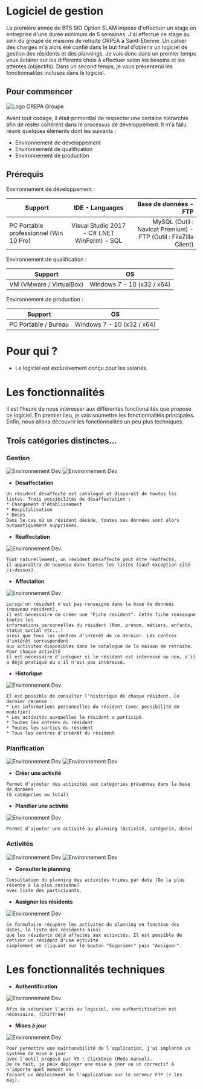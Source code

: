 # Logiciel de gestion

La première année de BTS SIO Option SLAM impose d'effectuer un stage en entreprise d'une durée minimum de 5 semaines.
J'ai effectué ce stage au sein du groupe de maisons de retraite ORPEA à Saint-Etienne. Un cahier des charges m'a alors
été confié dans le but final d'obtenir un logiciel de gestion des résidents et des plannings.
Je vais donc dans un premier temps vous éclairer sur les différents choix à effectuer selon les besoins et les attentes (objectifs).
Dans un second temps, je vous présenterai les fonctionnalités incluses dans le logiciel.

## Pour commencer

![Logo OREPA Groupe](https://www.orpea-groupe.com/sites/default/files/styles/style_actualites_home/public/images_actualites/logo_orpea_groupe.jpg)

Avant tout codage, il était primordial de respecter une certaine hiérarchie afin de rester cohérent dans le processus de développement. Il m'a fallu réunir quelques éléments dont les suivants : 

* Environnement de développement
* Environnement de qualification
* Environnement de production

## Prérequis

Environnement de développement : 

| Support | IDE - Languages |Base de données - FTP|
|----------|:-------------:|------:|
| PC Portable professionnel (Win 10 Pro) | Visual Studio 2017 - C# (.NET WinForm) - SQL | MySQL (Outil : Navicat Premium) - FTP (Outil : FileZilla Client) |

Environnement de qualification : 

| Support | OS |
|----------|:-------------:|
| VM (VMware / VirtualBox) | Windows 7 - 10 (x32 / x64) |


Environnement de production : 

| Support | OS |
|----------|:-------------:|
| PC Portable / Bureau | Windows 7 - 10 (x32 / x64) |

# Pour qui ?

* Le logiciel est exclusivement conçu pour les salariés.

# Les fonctionnalités

Il est l'heure de nous intéresser aux différentes fonctionalités que propose ce logiciel. En premier lieu, je vais soumettre les fonctionnalités principales. Enfin, nous allons découvrir les fonctionnalités un peu plus techniques.

## Trois catégories distinctes...

### Gestion

![Environnement Dev](https://raw.githubusercontent.com/BidaultMathis/Stage_ORPEA/master/Images/categGestion.png) ![Environnement Dev](https://raw.githubusercontent.com/BidaultMathis/Stage_ORPEA/master/Images/frmDesaffect.PNG) 

* **Désaffectation**

```
Un résident désaffecté est catalogué et disparaît de toutes les listes. Trois possibilités de désaffectation :
* Changement d'établissement
* Hospitalisation
* Décès
Dans le cas où un résident décède, toutes ses données sont alors automatiquement supprimées.
```

* **Réaffectation**

![Environnement Dev](https://raw.githubusercontent.com/BidaultMathis/Stage_ORPEA/master/Images/frmReaffect.PNG)

```
Tout naturellement, un résident désaffecté peut être réaffecté, 
il apparaîtra de nouveau dans toutes les listes (sauf exception cité ci-dessus).
```

* **Affectation**

![Environnement Dev](https://raw.githubusercontent.com/BidaultMathis/Stage_ORPEA/master/Images/frmAffect.PNG)

```
Lorsqu'un résident n'est pas renseigné dans la base de données (nouveau résident), 
il est nécessaire de créer une "Fiche résident". Cette fiche renseigne toutes les 
informations personnelles du résident (Nom, prénom, métiers, enfants, statut social etc...) 
ainsi que tous les centres d'intérêt de ce dernier. Les centres d'intérêt correspondent 
aux activités disponibles dans le catalogue de la maison de retraite. Pour chaque activité 
il est nécessaire d'indiquer si le résident est intéressé ou non, s'il a déjà pratiqué ou s'il n'est pas intéressé.
```

* **Historique**

![Environnement Dev](https://raw.githubusercontent.com/BidaultMathis/Stage_ORPEA/master/Images/frmHistorique.PNG)

```
Il est possible de consulter l'historique de chaque résident. Ce dernier recense : 
* Les informations personnelles du résident (avec possibilité de modifier)
* Les activités auxquelles le résident a participé
* Toutes les entrées du résident
* Toutes les sorties du résident
* Tous les centres d'intérêt du résident
```

### Planification

![Environnement Dev](https://raw.githubusercontent.com/BidaultMathis/Stage_ORPEA/master/Images/categPlanification.png) ![Environnement Dev](https://raw.githubusercontent.com/BidaultMathis/Stage_ORPEA/master/Images/frmCreaAct.PNG)

* **Créer une activité**

```
Permet d'ajouter des activités aux catégories présentes dans la base de données
(6 catégories au total)
```

* **Planifier une activité**

![Environnement Dev](https://raw.githubusercontent.com/BidaultMathis/Stage_ORPEA/master/Images/frmPlanifAct.PNG)

```
Permet d'ajouter une activité au planning (Activité, catégorie, date)
```

### Activités

![Environnement Dev](https://raw.githubusercontent.com/BidaultMathis/Stage_ORPEA/master/Images/categActivites.png) ![Environnement Dev](https://raw.githubusercontent.com/BidaultMathis/Stage_ORPEA/master/Images/frmPlanning2.PNG)

* **Consulter le planning**

```
Consultation du planning des activités triées par date (De la plus récente à la plus ancienne) 
avec liste des participants.
```

* **Assigner les résidents**

![Environnement Dev](https://raw.githubusercontent.com/BidaultMathis/Stage_ORPEA/master/Images/frmAssign_censored.jpg)

```
Ce formulaire récupère les activités du planning en fonction des dates, la liste des résidents ainsi
que les résidents déjà affectés aux activités. Il est possible de retirer un résident d'une activité
simplement en cliquant sur le bouton "Supprimer" puis "Assigner".
```

# Les fonctionnalités techniques

* **Authentification**

![Environnement Dev](https://raw.githubusercontent.com/BidaultMathis/Stage_ORPEA/master/Images/frmConnexion.PNG)

```
Afin de sécuriser l'accès au logiciel, une authentification est nécessaire. (Chiffrée)
```

* **Mises à jour**

![Environnement Dev](https://raw.githubusercontent.com/BidaultMathis/Stage_ORPEA/master/Images/Maj2.gif)

```
Pour permettre une maintenabilité de l'application, j'ai implanté un système de mise à jour
avec l'outil proposé par VS : ClickOnce (Mode manuel).
De ce fait, je peux déployer une mise à jour ou un correctif à n'importe quel moment en 
faisant un déploiement de l'application sur le serveur FTP (+ les màj).
```
